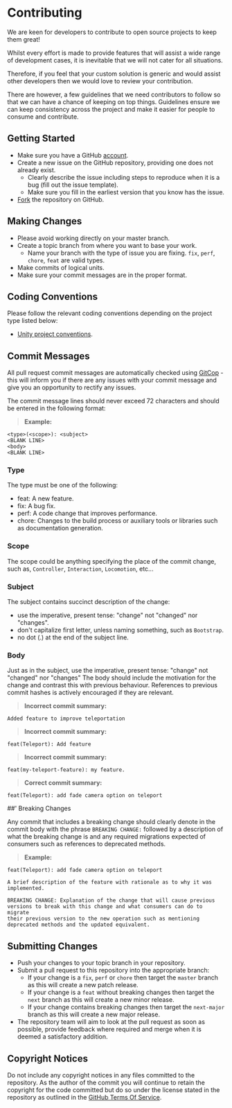 # Contributing

We are keen for developers to contribute to open source projects to keep them great!

Whilst every effort is made to provide features that will assist a wide range of development cases, it is inevitable that we will not cater for all situations.

Therefore, if you feel that your custom solution is generic and would assist other developers then we would love to review your contribution.

There are however, a few guidelines that we need contributors to follow so that we can have a chance of keeping on top things. Guidelines ensure we can keep consistency across the project and make it easier for people to consume and contribute.

## Getting Started

* Make sure you have a GitHub [account].
* Create a new issue on the GitHub repository, providing one does not already exist.
  * Clearly describe the issue including steps to reproduce when it is a bug (fill out the issue template).
  * Make sure you fill in the earliest version that you know has the issue.
* [Fork] the repository on GitHub.

## Making Changes

* Please avoid working directly on your master branch.
* Create a topic branch from where you want to base your work.
  * Name your branch with the type of issue you are fixing. `fix`, `perf`, `chore`, `feat` are valid types.
* Make commits of logical units.
* Make sure your commit messages are in the proper format.

## Coding Conventions

Please follow the relevant coding conventions depending on the project type listed below:

* [Unity project conventions].

## Commit Messages

All pull request commit messages are automatically checked using [GitCop] - this will inform you if there are any issues with your commit message and give you an opportunity to rectify any issues.

The commit message lines should never exceed 72 characters and should be entered in the following format:

> **Example:**
```
<type>(<scope>): <subject>
<BLANK LINE>
<body>
<BLANK LINE>
```

### Type

The type must be one of the following:

* feat: A new feature.
* fix: A bug fix.
* perf: A code change that improves performance.
* chore: Changes to the build process or auxiliary tools or libraries such as documentation generation.

### Scope

The scope could be anything specifying the place of the commit change, such as, `Controller`, `Interaction`, `Locomotion`, etc...

### Subject

The subject contains succinct description of the change:

* use the imperative, present tense: "change" not "changed" nor "changes".
* don't capitalize first letter, unless naming something, such as `Bootstrap`.
* no dot (.) at the end of the subject line.

### Body

Just as in the subject, use the imperative, present tense: "change" not "changed" nor "changes" The body should include the motivation for the change and contrast this with previous behaviour. References to previous commit hashes is actively encouraged if they are relevant.

> **Incorrect commit summary:**
```
Added feature to improve teleportation
```
> **Incorrect commit summary:**
```
feat(Teleport): Add feature
```
> **Incorrect commit summary:**
```
feat(my-teleport-feature): my feature.
```

> **Correct commit summary:**
```
feat(Teleport): add fade camera option on teleport
```

##' Breaking Changes

Any commit that includes a breaking change should clearly denote in the commit body with the phrase `BREAKING CHANGE:` followed by a description of what the breaking change is and any required migrations expected of consumers such as references to deprecated methods.

> **Example:**
```
feat(Teleport): add fade camera option on teleport

A brief description of the feature with rationale as to why it was
implemented.

BREAKING CHANGE: Explanation of the change that will cause previous
versions to break with this change and what consumers can do to migrate
their previous version to the new operation such as mentioning
deprecated methods and the updated equivalent.
```

## Submitting Changes

* Push your changes to your topic branch in your repository.
* Submit a pull request to this repository into the appropriate branch:
  * If your change is a `fix`, `perf` or `chore` then target the `master` branch as this will create a new patch release.
  * If your change is a `feat` without breaking changes then target the `next` branch as this will create a new minor release.
  * If your change contains breaking changes then target the `next-major` branch as this will create a new major release.
* The repository team will aim to look at the pull request as soon as possible, provide feedback where required and merge when it is deemed a satisfactory addition.

## Copyright Notices

Do not include any copyright notices in any files committed to the repository. As the author of the commit you will continue to retain the copyright for the code committed but do so under the license stated in the repository as outlined in the [GitHub Terms Of Service].

[Account]: https://github.com/join?source=header-home
[Fork]: https://help.github.com/en/github/getting-started-with-github/fork-a-repo
[Unity project conventions]: https://github.com/ExtendRealityLtd/.github/blob/master/CONVENTIONS/UNITY3D.md
[GitCop]: http://gitcop.com
[GitHub Terms Of Service]: https://help.github.com/en/articles/github-terms-of-service#6-contributions-under-repository-license